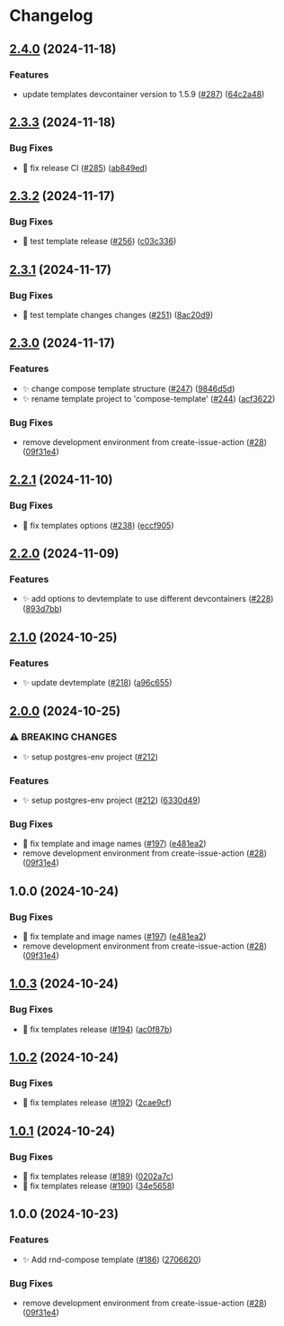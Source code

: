 # Changelog

## [2.4.0](https://github.com/bagermen/rnd-images/compare/compose-template-v2.3.3...compose-template-v2.4.0) (2024-11-18)


### Features

* update templates devcontainer version to 1.5.9 ([#287](https://github.com/bagermen/rnd-images/issues/287)) ([64c2a48](https://github.com/bagermen/rnd-images/commit/64c2a489c23f618a828c45ff9731f7a2f1884c5e))

## [2.3.3](https://github.com/bagermen/rnd-images/compare/compose-template-v2.3.2...compose-template-v2.3.3) (2024-11-18)


### Bug Fixes

* 🐛 fix release CI ([#285](https://github.com/bagermen/rnd-images/issues/285)) ([ab849ed](https://github.com/bagermen/rnd-images/commit/ab849edb62395271a43dd922480adfcb613ed63c))

## [2.3.2](https://github.com/bagermen/rnd-images/compare/compose-template-v2.3.1...compose-template-v2.3.2) (2024-11-17)


### Bug Fixes

* 🐛 test template release ([#256](https://github.com/bagermen/rnd-images/issues/256)) ([c03c336](https://github.com/bagermen/rnd-images/commit/c03c336c6d3110725093a4d2dd240b121061cb3d))

## [2.3.1](https://github.com/bagermen/rnd-images/compare/compose-template-v2.3.0...compose-template-v2.3.1) (2024-11-17)


### Bug Fixes

* 🐛 test template changes changes ([#251](https://github.com/bagermen/rnd-images/issues/251)) ([8ac20d9](https://github.com/bagermen/rnd-images/commit/8ac20d9a681d9e445e20ee7b4813c3a1d189e940))

## [2.3.0](https://github.com/bagermen/rnd-images/compare/compose-template-v2.2.1...compose-template-v2.3.0) (2024-11-17)


### Features

* ✨ change compose template structure ([#247](https://github.com/bagermen/rnd-images/issues/247)) ([9846d5d](https://github.com/bagermen/rnd-images/commit/9846d5d3244d4eea388f019292ed8cba67af2f18))
* ✨ rename template project to 'compose-template' ([#244](https://github.com/bagermen/rnd-images/issues/244)) ([acf3622](https://github.com/bagermen/rnd-images/commit/acf3622dacee0976defdfd85be4cd865cbcbc430))


### Bug Fixes

* remove development environment  from create-issue-action ([#28](https://github.com/bagermen/rnd-images/issues/28)) ([09f31e4](https://github.com/bagermen/rnd-images/commit/09f31e4188e89e57d5e29f476a26a11bca9105f6))

## [2.2.1](https://github.com/bagermen/rnd-images/compare/postgres-env-v2.2.0...postgres-env-v2.2.1) (2024-11-10)


### Bug Fixes

* 🐛 fix templates options ([#238](https://github.com/bagermen/rnd-images/issues/238)) ([eccf905](https://github.com/bagermen/rnd-images/commit/eccf90532752f91022f026e6c1929a0166aed82b))

## [2.2.0](https://github.com/bagermen/rnd-images/compare/postgres-env-v2.1.0...postgres-env-v2.2.0) (2024-11-09)


### Features

* ✨ add options to devtemplate to use different devcontainers ([#228](https://github.com/bagermen/rnd-images/issues/228)) ([893d7bb](https://github.com/bagermen/rnd-images/commit/893d7bb64775726553aea7cf8c55b2b8dd353698))

## [2.1.0](https://github.com/bagermen/rnd-images/compare/postgres-env-v2.0.0...postgres-env-v2.1.0) (2024-10-25)


### Features

* ✨ update devtemplate ([#218](https://github.com/bagermen/rnd-images/issues/218)) ([a96c655](https://github.com/bagermen/rnd-images/commit/a96c65510c3de2a127bbd0e77b3f2d7a4a89fa7b))

## [2.0.0](https://github.com/bagermen/rnd-images/compare/postgres-env-v1.0.3...postgres-env-v2.0.0) (2024-10-25)


### ⚠ BREAKING CHANGES

* ✨ setup postgres-env project ([#212](https://github.com/bagermen/rnd-images/issues/212))

### Features

* ✨ setup postgres-env project ([#212](https://github.com/bagermen/rnd-images/issues/212)) ([6330d49](https://github.com/bagermen/rnd-images/commit/6330d4921ff64f8932ee9f0dde3c69d9d0a92a41))


### Bug Fixes

* 🐛 fix template and image names ([#197](https://github.com/bagermen/rnd-images/issues/197)) ([e481ea2](https://github.com/bagermen/rnd-images/commit/e481ea2673c3973bdee7c33c96a8d1b48bdb822d))
* remove development environment  from create-issue-action ([#28](https://github.com/bagermen/rnd-images/issues/28)) ([09f31e4](https://github.com/bagermen/rnd-images/commit/09f31e4188e89e57d5e29f476a26a11bca9105f6))

## 1.0.0 (2024-10-24)


### Bug Fixes

* 🐛 fix template and image names ([#197](https://github.com/bagermen/rnd-images/issues/197)) ([e481ea2](https://github.com/bagermen/rnd-images/commit/e481ea2673c3973bdee7c33c96a8d1b48bdb822d))
* remove development environment  from create-issue-action ([#28](https://github.com/bagermen/rnd-images/issues/28)) ([09f31e4](https://github.com/bagermen/rnd-images/commit/09f31e4188e89e57d5e29f476a26a11bca9105f6))

## [1.0.3](https://github.com/bagermen/rnd-images/compare/rnd-compose-v1.0.2...rnd-compose-v1.0.3) (2024-10-24)


### Bug Fixes

* 🐛 fix templates release ([#194](https://github.com/bagermen/rnd-images/issues/194)) ([ac0f87b](https://github.com/bagermen/rnd-images/commit/ac0f87b48df4ec75e5d8ca57ed577454cbeb1dc8))

## [1.0.2](https://github.com/bagermen/rnd-images/compare/rnd-compose-v1.0.1...rnd-compose-v1.0.2) (2024-10-24)


### Bug Fixes

* 🐛 fix templates release ([#192](https://github.com/bagermen/rnd-images/issues/192)) ([2cae9cf](https://github.com/bagermen/rnd-images/commit/2cae9cff3321113ad3c6575ec9cbd3751de1c508))

## [1.0.1](https://github.com/bagermen/rnd-images/compare/rnd-compose-v1.0.0...rnd-compose-v1.0.1) (2024-10-24)


### Bug Fixes

* 🐛 fix templates release ([#189](https://github.com/bagermen/rnd-images/issues/189)) ([0202a7c](https://github.com/bagermen/rnd-images/commit/0202a7cf3f0398210c8f1718a043a2be41405811))
* 🐛 fix templates release ([#190](https://github.com/bagermen/rnd-images/issues/190)) ([34e5658](https://github.com/bagermen/rnd-images/commit/34e5658ca94579d08f1f40fefc68ca5218d816a1))

## 1.0.0 (2024-10-23)


### Features

* ✨ Add rnd-compose template ([#186](https://github.com/bagermen/rnd-images/issues/186)) ([2706620](https://github.com/bagermen/rnd-images/commit/2706620bd27adb10b4a2df6fefe6ba022aeb66b2))


### Bug Fixes

* remove development environment  from create-issue-action ([#28](https://github.com/bagermen/rnd-images/issues/28)) ([09f31e4](https://github.com/bagermen/rnd-images/commit/09f31e4188e89e57d5e29f476a26a11bca9105f6))
